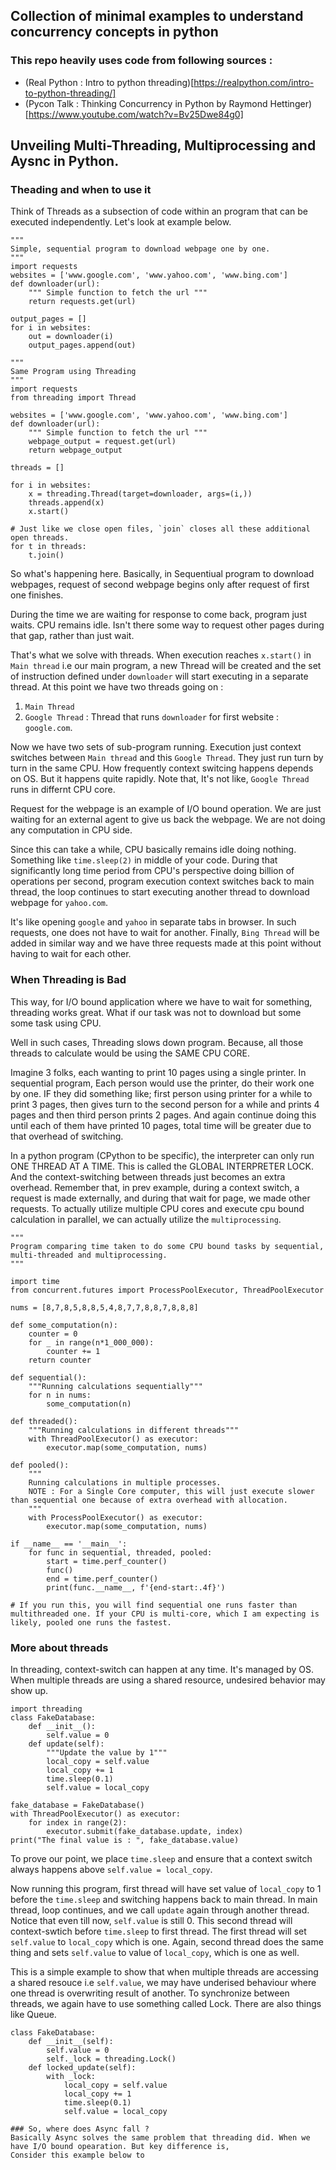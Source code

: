 ## Collection of minimal examples to understand concurrency concepts in python


### This repo heavily uses code from following sources :
- (Real Python : Intro to python threading)[https://realpython.com/intro-to-python-threading/]
- (Pycon Talk : Thinking Concurrency in Python by Raymond Hettinger)[https://www.youtube.com/watch?v=Bv25Dwe84g0]


## Unveiling Multi-Threading, Multiprocessing and Aysnc in Python.

### Theading and when to use it
Think of Threads as a subsection of code within an program that can be executed independently. Let's look at example below.
```
"""
Simple, sequential program to download webpage one by one.
"""
import requests
websites = ['www.google.com', 'www.yahoo.com', 'www.bing.com']
def downloader(url):
    """ Simple function to fetch the url """
    return requests.get(url)

output_pages = []
for i in websites: 
    out = downloader(i)
    output_pages.append(out)
```


```
"""
Same Program using Threading
"""
import requests
from threading import Thread

websites = ['www.google.com', 'www.yahoo.com', 'www.bing.com']
def downloader(url):
    """ Simple function to fetch the url """
    webpage_output = request.get(url)
    return webpage_output

threads = []

for i in websites: 
    x = threading.Thread(target=downloader, args=(i,))
    threads.append(x)
    x.start()

# Just like we close open files, `join` closes all these additional open threads. 
for t in threads:
    t.join()

```

So what's happening here. Basically, in Sequentiual program to download webpages, request of second webpage begins only after request of first one finishes.

During the time we are waiting for response to come back, program just waits. CPU remains idle. Isn't there some way to request other pages during that gap, rather than just wait.

That's what we solve with threads. When execution reaches `x.start()` in `Main thread` i.e our main program, a new Thread will be created and the set of instruction defined under `downloader` will start executing in a separate thread. At this point we have two threads going on : 
1. `Main Thread`
2. `Google Thread` : Thread that runs `downloader` for first website : `google.com`.

Now we have two sets of sub-program running. Execution just context switches between `Main thread` and this `Google Thread`. They just run turn by turn in the same CPU. How frequently context switcing happens depends on OS. But it happens quite rapidly. Note that, It's not like, `Google Thread` runs in differnt CPU core.

Request for the webpage is an example of I/O bound operation. We are just waiting for an external agent to give us back the webpage. We are not doing any computation in CPU side.

Since this can take a while, CPU basically remains idle doing nothing. Something like `time.sleep(2)` in middle of your code. During that significantly long time period from CPU's perspective doing billion of operations per second, program execution context switches back to main thread, the loop continues to start executing another thread to download webpage for `yahoo.com`. 

It's like opening `google` and `yahoo` in separate tabs in browser. In such requests, one does not have to wait for another. Finally, `Bing Thread` will be added in similar way and we have three requests made at this point without having to wait for each other.


### When Threading is Bad
This way, for I/O bound application where we have to wait for something, threading works great. 
What if our task was not to download but some some task using CPU.

Well in such cases, Threading slows down program. Because, all those threads to calculate would be using the SAME CPU CORE. 

Imagine 3 folks, each wanting to print 10 pages using a single printer. In sequential program, Each person would use the printer, do their work one by one. IF they did something like; first person using printer for a while to print 3 pages, then gives turn to the second person for a while and prints 4 pages and then third person prints 2 pages. And again continue doing this until each of them have printed 10 pages, total time will be greater due to that overhead of switching.


In a python program (CPython to be specific), the interpreter can only run ONE THREAD AT A TIME. This is called the GLOBAL INTERPRETER LOCK. And the context-switching between threads just becomes an extra overhead. Remember that, in prev example, during a context switch, a request is made externally, and during that wait for page, we made other  requests. To actually utilize multiple CPU cores and execute cpu bound calculation in parallel, we can actually utilize the `multiprocessing`. 

```
"""
Program comparing time taken to do some CPU bound tasks by sequential, multi-threaded and multiprocessing.
"""

import time 
from concurrent.futures import ProcessPoolExecutor, ThreadPoolExecutor

nums = [8,7,8,5,8,8,5,4,8,7,7,8,8,7,8,8,8]

def some_computation(n):
    counter = 0
    for _ in range(n*1_000_000):
        counter += 1
    return counter

def sequential():
    """Running calculations sequentially"""
    for n in nums:
        some_computation(n)

def threaded():
    """Running calculations in different threads"""
    with ThreadPoolExecutor() as executor:
        executor.map(some_computation, nums)

def pooled():
    """
    Running calculations in multiple processes. 
    NOTE : For a Single Core computer, this will just execute slower than sequential one because of extra overhead with allocation. 
    """
    with ProcessPoolExecutor() as executor:
        executor.map(some_computation, nums)

if __name__ == '__main__':
    for func in sequential, threaded, pooled:
        start = time.perf_counter()
        func()
        end = time.perf_counter()
        print(func.__name__, f'{end-start:.4f}')

# If you run this, you will find sequential one runs faster than multithreaded one. If your CPU is multi-core, which I am expecting is likely, pooled one runs the fastest.  
```

### More about threads
In threading, context-switch can happen at any time. It's managed by OS. When multiple threads are using a shared resource, undesired behavior may show up.

```
import threading
class FakeDatabase:
    def __init__():
        self.value = 0
    def update(self):
        """Update the value by 1"""
        local_copy = self.value
        local_copy += 1
        time.sleep(0.1)
        self.value = local_copy

fake_database = FakeDatabase()
with ThreadPoolExecutor() as executor:
    for index in range(2):
        executor.submit(fake_database.update, index)
print("The final value is : ", fake_database.value)
```
To prove our point, we place `time.sleep` and ensure that a context switch always happens above `self.value = local_copy`. 

Now running this program, first thread will have set value of `local_copy` to 1 before the `time.sleep` and switching happens back to main thread. In main thread, loop continues, and we call `update` again through another thread.
Notice that even till now, `self.value` is still 0. This second thread will context-swtich before `time.sleep` to first thread. The first thread will set `self.value` to `local_copy` which is one. Again, second thread does the same thing and sets `self.value` to value of `local_copy`,  which is one as well.

This is a simple example to show that when multiple threads are accessing a shared resouce i.e `self.value`, we may have underised behaviour where one thread is overwriting result of another. To synchronize between threads, we again have to use something called Lock. There are also things like Queue. 
```
class FakeDatabase:
    def __init__(self):
        self.value = 0
        self._lock = threading.Lock()
    def locked_update(self):
        with _lock:
            local_copy = self.value
            local_copy += 1
            time.sleep(0.1)
            self.value = local_copy
```


```
### So, where does Async fall ? 
Basically Async solves the same problem that threading did. When we have I/O bound opearation. But key difference is, 
Consider this example below to 
